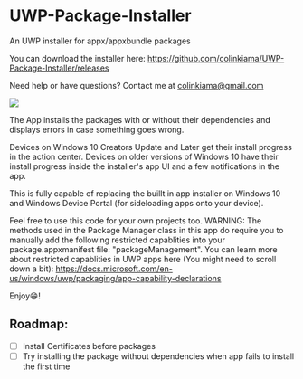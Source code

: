 # UWP-Package-Installer
An UWP installer for appx/appxbundle packages

You can download the installer here: https://github.com/colinkiama/UWP-Package-Installer/releases

Need help or have questions? Contact me at colinkiama@gmail.com
 
![](https://i.imgur.com/gVagZJK.gif)


The App installs the packages with or without their dependencies and displays errors in case something goes wrong.

Devices on Windows 10 Creators Update and Later get their install progress in the action center. Devices on older versions of Windows 10 have their install progress inside the installer's app UI and a few notifications in the app.

This is fully capable of replacing the buillt in app installer on Windows 10 and Windows Device Portal (for sideloading apps onto your device).

Feel free to use this code for your own projects too. WARNING: The methods used in the Package Manager class in this app do require you to manually add the following restricted capablities into your package.appxmanifest file: "packageManagement". You can learn more about restricted capablities in UWP apps here (You might need to scroll down a bit): https://docs.microsoft.com/en-us/windows/uwp/packaging/app-capability-declarations


Enjoy😁!

## Roadmap:
- [ ] Install Certificates before packages
- [ ] Try installing the package without dependencies when app fails to install the first time
